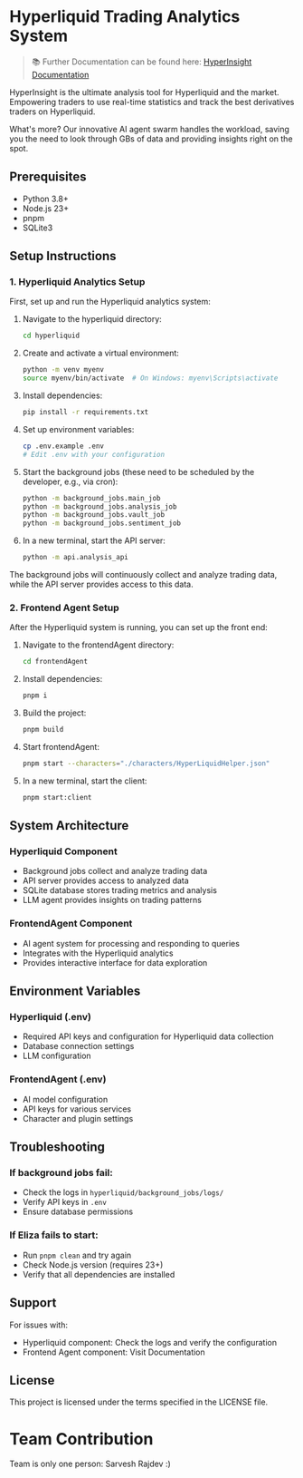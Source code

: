 # Hyperliquid Trading Analytics System



> 📚 Further Documentation can be found here: [HyperInsight Documentation](https://sarveshs-organization-1.gitbook.io/hyperinsight)

HyperInsight is the ultimate analysis tool for Hyperliquid and the market. Empowering traders to use real-time statistics and track the best derivatives traders on Hyperliquid.

What's more? Our innovative AI agent swarm handles the workload, saving you the need to look through GBs of data and providing insights right on the spot.

## Prerequisites

- Python 3.8+
- Node.js 23+
- pnpm
- SQLite3

## Setup Instructions

### 1. Hyperliquid Analytics Setup

First, set up and run the Hyperliquid analytics system:

1. Navigate to the hyperliquid directory:
   ```bash
   cd hyperliquid
   ```

2. Create and activate a virtual environment:
   ```bash
   python -m venv myenv
   source myenv/bin/activate  # On Windows: myenv\Scripts\activate
   ```

3. Install dependencies:
   ```bash
   pip install -r requirements.txt
   ```

4. Set up environment variables:
   ```bash
   cp .env.example .env
   # Edit .env with your configuration
   ```

5. Start the background jobs (these need to be scheduled by the developer, e.g., via cron):
   ```bash
   python -m background_jobs.main_job
   python -m background_jobs.analysis_job
   python -m background_jobs.vault_job
   python -m background_jobs.sentiment_job
   ```

6. In a new terminal, start the API server:
   ```bash
   python -m api.analysis_api
   ```

The background jobs will continuously collect and analyze trading data, while the API server provides access to this data.

### 2. Frontend Agent Setup

After the Hyperliquid system is running, you can set up the front end:

1. Navigate to the frontendAgent directory:
   ```bash
   cd frontendAgent
   ```

2. Install dependencies:
   ```bash
   pnpm i
   ```

3. Build the project:
   ```bash
   pnpm build
   ```

4. Start frontendAgent:
   ```bash
   pnpm start --characters="./characters/HyperLiquidHelper.json"
   ```

5. In a new terminal, start the client:
   ```bash
   pnpm start:client
   ```

## System Architecture

### Hyperliquid Component
- Background jobs collect and analyze trading data
- API server provides access to analyzed data
- SQLite database stores trading metrics and analysis
- LLM agent provides insights on trading patterns

### FrontendAgent Component
- AI agent system for processing and responding to queries
- Integrates with the Hyperliquid analytics
- Provides interactive interface for data exploration

## Environment Variables

### Hyperliquid (.env)
- Required API keys and configuration for Hyperliquid data collection
- Database connection settings
- LLM configuration

### FrontendAgent (.env)
- AI model configuration
- API keys for various services
- Character and plugin settings

## Troubleshooting

### If background jobs fail:
- Check the logs in `hyperliquid/background_jobs/logs/`
- Verify API keys in `.env`
- Ensure database permissions

### If Eliza fails to start:
- Run `pnpm clean` and try again
- Check Node.js version (requires 23+)
- Verify that all dependencies are installed

## Support

For issues with:
- Hyperliquid component: Check the logs and verify the configuration
- Frontend Agent component: Visit Documentation

## License

This project is licensed under the terms specified in the LICENSE file.


# Team Contribution
Team is only one person: Sarvesh Rajdev :)